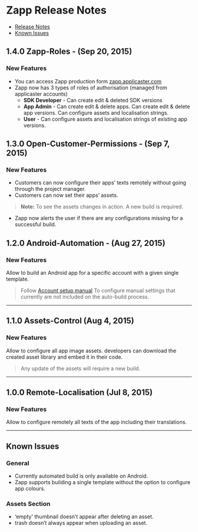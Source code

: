 # Zapp Release Notes

* [Release Notes](#)
* [Known Issues](#known-issues)


## 1.4.0 Zapp-Roles - (Sep 20, 2015)

### New Features

* You can access Zapp production form [zapp.applicaster.com](https://zapp.applicaster.com)
* Zapp now has 3 types of roles of authorisation (managed from applicaster accounts)
	* **SDK Developer** - Can create edit & deleted SDK versions
	* **App Admin** - Can create edit & delete apps. Can create edit & delete app versions. Can configure assets and localisation strings.
	* **User** - Can configure assets and localisation strings of existing app versions.

## 1.3.0 Open-Customer-Permissions - (Sep 7, 2015)

### New Features

* Customers can now configure their apps’ texts remotely without going through the
project manager.
* Customers can now set their apps’ assets.

> **Note:** To see the assets changes in action. A new build is required.

* Zapp now alerts the user if there are any configurations missing for a
successful build.

## 1.2.0 Android-Automation - (Aug 27, 2015)

### New Features

Allow to build an Android app for a specific account with a given single template.

> Follow [Account setup manual](https://docs.google.com/document/d/1MzUKNgwbYy8HtVl0apN6Wqk6POr7CkBtb-sKM0eYqyk/edit) To configure manual settings that currently are not included on the auto-build process.


***

## 1.1.0 Assets-Control (Aug 4, 2015)

### New Features

Allow to configure all app image assets.
developers can download the created asset library and embed it in their code.

> Any update of the assets will require a new build.


***

## 1.0.0 Remote-Localisation (Jul 8, 2015)

### New Features

Allow to configure remotely all texts of the app including their translations.

***

## <a name="known-issues"></a> Known Issues

### General
* Currently automated build is only available on Android.
* Zapp supports building a single template without the option to configure app colours.

### Assets Section

* ‘empty' thumbnail doesn’t appear after deleting an asset.
* trash doesn’t always appear when uploading an asset.




